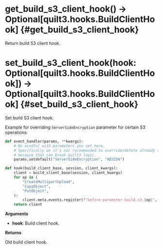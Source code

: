 
# get\_build\_s3\_client\_hook() -> Optional[quilt3.hooks.BuildClientHook]  {#get\_build\_s3\_client\_hook}

Return build S3 client hook.


# set\_build\_s3\_client\_hook(hook: Optional[quilt3.hooks.BuildClientHook]) -> Optional[quilt3.hooks.BuildClientHook]  {#set\_build\_s3\_client\_hook}

Set build S3 client hook.

Example for overriding `ServerSideEncryption` parameter for certain S3 operations:

```python
def event_handler(params, **kwargs):
    # Be mindful with parameters you set here.
    # Specifically we it's not recommended to override/delete already set parameters
    # because that can break quilt3 logic.
    params.setdefault("ServerSideEncryption", "AES256")

def hook(build_client_base, session, client_kwargs):
    client = build_client_base(session, client_kwargs)
    for op in (
        "CreateMultipartUpload",
        "CopyObject",
        "PutObject",
    ):
        client.meta.events.register(f"before-parameter-build.s3.{op}", event_handler)
    return client
```

__Arguments__

* __hook__:  Build client hook.

__Returns__

Old build client hook.

